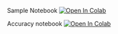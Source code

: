 
Sample Notebook [![Open In Colab](https://colab.research.google.com/assets/colab-badge.svg)](https://colab.research.google.com/github/your-username/your-repo/blob/main/path/to/notebook.ipynb)

Accuracy notebook [![Open In Colab](https://colab.research.google.com/assets/colab-badge.svg)](https://colab.research.google.com/drive/1KTMhUWa0fnDPEiO04yiv2EgPAxk__l0m)
